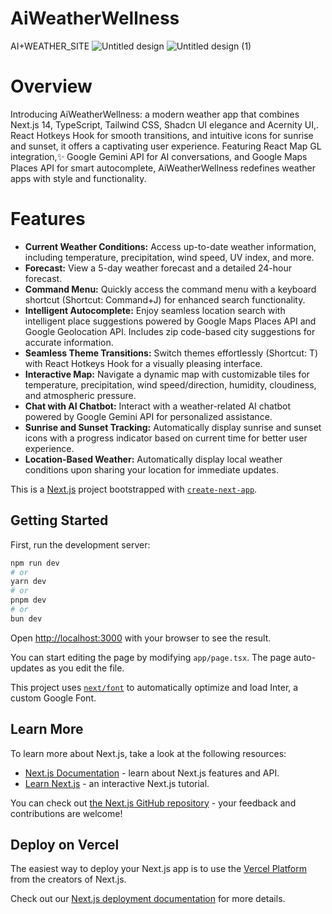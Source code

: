# AiWeatherWellness
AI+WEATHER_SITE
![Untitled design](https://github.com/Kumarikajal25/AIWeatherWellness/assets/122618007/7b2b8d2a-5d6e-4dba-8d71-f3510f959047)
![Untitled design (1)](https://github.com/Kumarikajal25/AIWeatherWellness/assets/122618007/fd9de003-8d3d-45e2-ab26-99b47200b4b6)

# Overview
Introducing AiWeatherWellness: a modern weather app that combines Next.js 14, TypeScript, Tailwind CSS,  Shadcn UI elegance and  Acernity UI,. React Hotkeys Hook for smooth transitions, and intuitive icons for sunrise and sunset, it offers a captivating user experience. Featuring React Map GL integration,✨ Google Gemini API for AI conversations, and Google Maps Places API for smart autocomplete, AiWeatherWellness redefines weather apps with style and functionality.

# Features
- **Current Weather Conditions:** Access up-to-date weather information, including temperature, precipitation, wind speed, UV index, and more.
- **Forecast:** View a 5-day weather forecast and a detailed 24-hour forecast.
- **Command Menu:** Quickly access the command menu with a keyboard shortcut (Shortcut: Command+J) for enhanced search functionality.
- **Intelligent Autocomplete:** Enjoy seamless location search with intelligent place suggestions powered by Google Maps Places API and Google Geolocation API. Includes zip code-based city suggestions for accurate information.
- **Seamless Theme Transitions:** Switch themes effortlessly (Shortcut: T) with React Hotkeys Hook for a visually pleasing interface.
- **Interactive Map:** Navigate a dynamic map with customizable tiles for temperature, precipitation, wind speed/direction, humidity, cloudiness, and atmospheric pressure.
- **Chat with AI Chatbot:** Interact with a weather-related AI chatbot powered by Google Gemini API for personalized assistance.
- **Sunrise and Sunset Tracking:** Automatically display sunrise and sunset icons with a progress indicator based on current time for better user experience.
- **Location-Based Weather:** Automatically display local weather conditions upon sharing your location for immediate updates.



This is a [Next.js](https://nextjs.org/) project bootstrapped with [`create-next-app`](https://github.com/vercel/next.js/tree/canary/packages/create-next-app).

## Getting Started

First, run the development server:

```bash
npm run dev
# or
yarn dev
# or
pnpm dev
# or
bun dev
```

Open [http://localhost:3000](http://localhost:3000) with your browser to see the result.

You can start editing the page by modifying `app/page.tsx`. The page auto-updates as you edit the file.

This project uses [`next/font`](https://nextjs.org/docs/basic-features/font-optimization) to automatically optimize and load Inter, a custom Google Font.

## Learn More

To learn more about Next.js, take a look at the following resources:

- [Next.js Documentation](https://nextjs.org/docs) - learn about Next.js features and API.
- [Learn Next.js](https://nextjs.org/learn) - an interactive Next.js tutorial.

You can check out [the Next.js GitHub repository](https://github.com/vercel/next.js/) - your feedback and contributions are welcome!

## Deploy on Vercel

The easiest way to deploy your Next.js app is to use the [Vercel Platform](https://vercel.com/new?utm_medium=default-template&filter=next.js&utm_source=create-next-app&utm_campaign=create-next-app-readme) from the creators of Next.js.

Check out our [Next.js deployment documentation](https://nextjs.org/docs/deployment) for more details.
